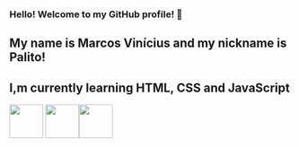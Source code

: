 ### Hello! Welcome to my GitHub profile! 👋
## My name is Marcos Vinícius and my nickname is Palito!

## I,m currently learning HTML, CSS and JavaScript 
<div>
<a href="https://www.google.com/search?q=html5&rlz=1C1GCEU_pt-BRBR1034BR1034&oq=html5&gs_lcrp=EgZjaHJvbWUyBggAEEUYOTINCAEQABiDARixAxiABDINCAIQABiDARixAxiABDINCAMQABiDARixAxiABDINCAQQABiDARixAxiABDIGCAUQRRg8MgYIBhBFGDwyBggHEEUYQdIBCDE0MThqMGo3qAIAsAIA&sourceid=chrome&ie=UTF-8">
<img style="width: 60px; heigth: 60px" src="https://cdn.jsdelivr.net/gh/devicons/devicon/icons/html5/html5-original-wordmark.svg" /></a>
<img style="width: 60px; heigth: 60px" src="https://cdn.jsdelivr.net/gh/devicons/devicon/icons/css3/css3-original-wordmark.svg" /><img style="width: 60px; heigth: 60px" src="https://cdn.jsdelivr.net/gh/devicons/devicon/icons/javascript/javascript-original.svg" />
</div>

          
          
          




<!--
**omarcosvinicius/omarcosvinicius** is a ✨ _special_ ✨ repository because its `README.md` (this file) appears on your GitHub profile.

Here are some ideas to get you started:

- 🔭 I’m currently working on ...
- 🌱 I’m currently learning ...
- 👯 I’m looking to collaborate on ...
- 🤔 I’m looking for help with ...
- 💬 Ask me about ...
- 📫 How to reach me: ...
- 😄 Pronouns: ...
- ⚡ Fun fact: ...
-->

